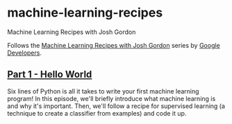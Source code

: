 # machine-learning-recipes
Machine Learning Recipes with Josh Gordon

Follows the [Machine Learning Recipes with Josh Gordon](https://www.youtube.com/playlist?list=PLOU2XLYxmsIIuiBfYad6rFYQU_jL2ryal) series by [Google Developers](https://www.youtube.com/user/GoogleDevelopers).

## [Part 1 - Hello World](https://youtu.be/cKxRvEZd3Mw?list=PLOU2XLYxmsIIuiBfYad6rFYQU_jL2ryal)

Six lines of Python is all it takes to write your first machine learning program! In this episode, we'll briefly introduce what machine learning is and why it's important. Then, we'll follow a recipe for supervised learning (a technique to create a classifier from examples) and code it up.
